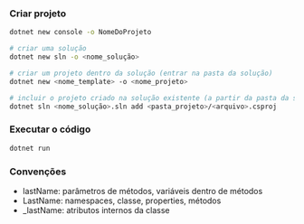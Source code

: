 ### Criar projeto

```bash
dotnet new console -o NomeDoProjeto

# criar uma solução 
dotnet new sln -o <nome_solução>

# criar um projeto dentro da solução (entrar na pasta da solução)
dotnet new <nome_template> -o <nome_projeto>

# incluir o projeto criado na solução existente (a partir da pasta da solução)
dotnet sln <nome_solução>.sln add <pasta_projeto>/<arquivo>.csproj
```

### Executar o código 

```bash
dotnet run 
```

### Convenções

* lastName: parâmetros de métodos, variáveis dentro de métodos  
* LastName: namespaces, classe, properties, métodos  
* _lastName: atributos internos da classe  

